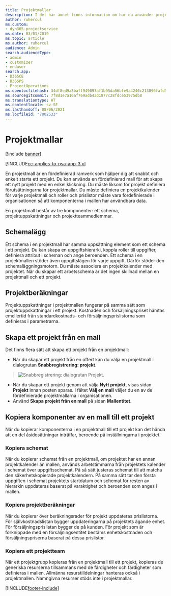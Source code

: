 ```yaml
---
title: Projektmallar
description: I det här ämnet finns information om hur du använder projektmallar för att snabbkonfigurera projekt.
author: ruhercul
ms.custom:
- dyn365-projectservice
ms.date: 03/01/2019
ms.topic: article
ms.author: ruhercul
audience: Admin
search.audienceType:
- admin
- customizer
- enduser
search.app:
- D365CE
- D365PS
- ProjectOperations
ms.openlocfilehash: 34df8ed9a8baff949097af1b95da56bfe9a4240c213896fafd5c7dcfcf580b6c
ms.sourcegitcommit: 7f8d1e7a16af769adb43d1877c28fdce53975db8
ms.translationtype: HT
ms.contentlocale: sv-SE
ms.lasthandoff: 08/06/2021
ms.locfileid: "7002533"
---
```

# <a name="project-templates"></a>Projektmallar 

[!include [banner](../includes/psa-now-project-operations.md)]

[!INCLUDE[cc-applies-to-psa-app-3.x](../includes/cc-applies-to-psa-app-3x.md)]

En projektmall är en fördefinierad ramverk som hjälper dig att snabbt och enkelt starta ett projekt. Du kan använda en fördefinierad mall för att skapa ett nytt projekt med en enkel klickning. Du måste liksom för projekt definiera förutsättningarna för projektmallar. Du måste definiera en projektkalender för varje projektmall och roller och prislistor måste vara fördefinierade i organisationen så att komponenterna i mallen har användbara data.

En projektmall består av tre komponenter: ett schema, projektuppskattningar och projektteammedlemmar.

## <a name="schedule"></a>Schemalägg

Ett schema i en projektmall har samma uppsättning element som ett schema i ett projekt. Du kan skapa en uppgiftshierarki, koppla roller till uppgifter, definiera attribut i scheman och ange beroenden. Ett schema i en projektmallen stöder även uppgiftslägen för varje uppgift. Därför stöder den schemaläggningsmotorn. Du måste associera en projektkalender med projektet. När du skapar ett arbetsschema är det ingen skillnad mellan en projektmall och ett projekt.

## <a name="project-estimates"></a>Projektberäkningar

Projektuppskattningar i projektmallen fungerar på samma sätt som projektuppskattningar i ett projekt. Kostnaden och försäljningspriset hämtas emellertid från standardkostnads- och försäljningsprislistorna som definieras i parametrarna.

## <a name="creating-a-project-from-a-template"></a>Skapa ett projekt från en mall
 
Det finns flera sätt att skapa ett projekt från en projektmall:

- När du skapar ett projekt från en offert kan du välja en projektmall i dialogrutan **Snabbregistrering: projekt**.

> ![Snabbregistrering: dialogrutan Projekt.](media/project-11.png)

- När du skapar ett projekt genom att välja **Nytt projekt**, visas sidan **Projekt** innan posten sparas. I fältet **Välj en mall** väljer du en av de fördefinierade projektmallarna i organisationen.
- Använd **Skapa projekt från en mall** på sidan **Mallentitet**.

## <a name="copying-components-of-template-to-project"></a>Kopiera komponenter av en mall till ett projekt

När du kopierar komponenterna i en projektmall till ett projekt kan det hända att en del åsidosättningar inträffar, beroende på inställningarna i projektet.

### <a name="copying-the-schedule"></a>Kopiera schemat

När du kopierar schemat från en projektmall, om projektet har en annan projektkalender än mallen, används arbetstimmarna från projektets kalender i schemat över uppgiftsschemat. På så sätt justeras schemat till att matcha den säkerhetskopierade projektkalendern. På samma sätt tar den första uppgiften i schemat projektets startdatum och schemat för resten av hierarkin uppdateras baserat på varaktighet och beroenden som anges i mallen. 

### <a name="copying-project-estimates"></a>Kopiera projektberäkningar 

När du kopierar över beräkningsrader för projekt uppdateras prislistorna. För självkostnadslistan bygger uppdateringarna på projektets ägande enhet. För försäljningsprislistan bygger de på kunden. För projekt som är förknippade med en försäljningsentitet bestäms enhetskostnaden och försäljningspriserna baserat på dessa prislistor.

### <a name="copying-a-project-team"></a>Kopiera ett projektteam

När ett projektgrupp kopieras från en projektmall till ett projekt, kopieras de generiska resurserna tillsammans med de färdigheter och färdigheter som definieras i mallen. Allmänna resurstilldelningar hanteras också i projektmallen. Namngivna resurser stöds inte i projektmallar.


[!INCLUDE[footer-include](../includes/footer-banner.md)]